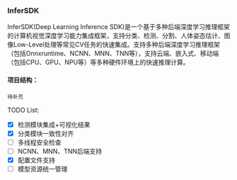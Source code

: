 ### InferSDK
InferSDK(Deep Learning Inference SDK)是一个基于多种后端深度学习推理框架的计算机视觉深度学习能力集成框架，支持分类、检测、分割、人体姿态估计、图像Low-Level处理等常见CV任务的快速集成。支持多种后端深度学习推理框架（包括Onnxruntime、NCNN、MNN、TNN等），支持云端、嵌入式、移动端（包括CPU、GPU、NPU等）等多种硬件环境上的快速推理计算。

#### 项目结构：
```
待补充
```

TODO List:  
- [x] 检测模块集成+可视化结果
- [x] 分类模块一致性对齐
- [ ] 多线程安全检查
- [ ] NCNN、MNN、TNN后端支持
- [x] 配置文件支持
- [ ] 模型资源统一管理